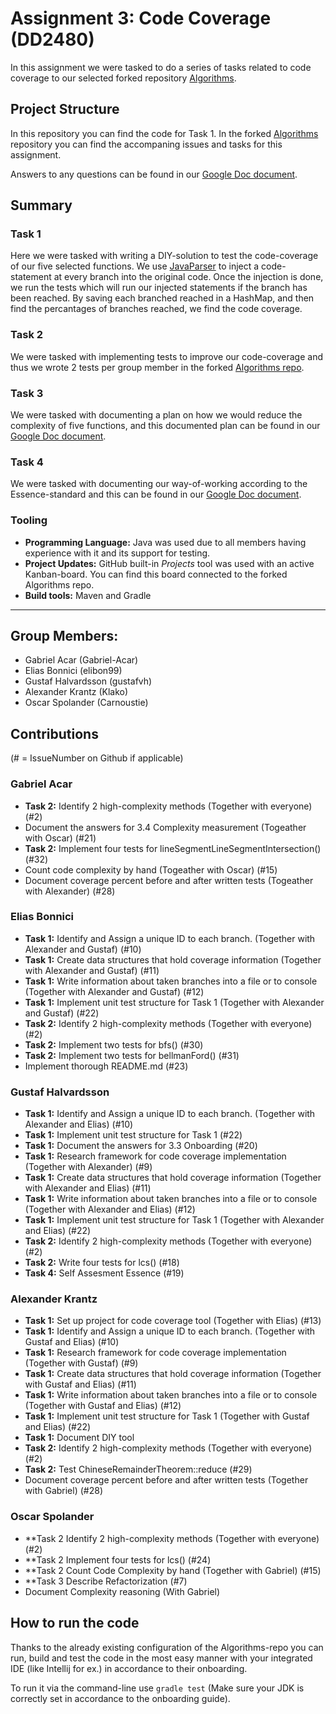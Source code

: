 # Assignment 3: Code Coverage (DD2480)

In this assignment we were tasked to do a series of tasks related to code coverage to our selected forked repository [Algorithms](https://github.com/GroupFiveSW/Algorithms).

## Project Structure

In this repository you can find the code for Task 1. In the forked [Algorithms](https://github.com/GroupFiveSW/Algorithms)  repository you can find the accompaning issues and tasks for this assignment.

Answers to any questions can be found in our [Google Doc document](https://docs.google.com/document/d/1bt9GIrMK8Onisi5SNo1qF5o6E88D0EX2Kfyqa3HVL58/edit?usp=sharing).

## Summary

### Task 1

Here we were tasked with writing a DIY-solution to test the code-coverage of our five selected functions. We use [JavaParser](http://javaparser.org/) to inject a code-statement at every branch into the original code. Once the injection is done, we run the tests which will run our injected statements if the branch has been reached. By saving each branched reached in a HashMap, and then find the percantages of branches reached, we find the code coverage.

### Task 2

We were tasked with implementing tests to improve our code-coverage and thus we wrote 2 tests per group member in the forked [Algorithms repo](https://github.com/GroupFiveSW/Algorithms).

### Task 3

We were tasked with documenting a plan on how we would reduce the complexity of five functions, and this documented plan can be found in our [Google Doc document](https://docs.google.com/document/d/1bt9GIrMK8Onisi5SNo1qF5o6E88D0EX2Kfyqa3HVL58/edit?usp=sharing).

### Task 4

We were tasked with documenting our way-of-working according to the Essence-standard and this can be found in our [Google Doc document](https://docs.google.com/document/d/1bt9GIrMK8Onisi5SNo1qF5o6E88D0EX2Kfyqa3HVL58/edit?usp=sharing).

### Tooling

- **Programming Language:** Java was used due to all members having experience with it and its support for testing.
- **Project Updates:** GitHub built-in _Projects_ tool was used with an active Kanban-board. You can find this board connected to the forked Algorithms repo.
- **Build tools:** Maven and Gradle

---


## Group Members:
- Gabriel Acar (Gabriel-Acar)
- Elias Bonnici (elibon99)
- Gustaf Halvardsson (gustafvh)
- Alexander Krantz (Klako)
- Oscar Spolander (Carnoustie)

## Contributions
(# = IssueNumber on Github if applicable)

### Gabriel Acar
- **Task 2:** Identify 2 high-complexity methods (Together with everyone) (#2)
- Document the answers for 3.4 Complexity measurement (Togeather with Oscar) (#21)
- **Task 2:** Implement four tests for lineSegmentLineSegmentIntersection() (#32)
- Count code complexity by hand (Togeather with Oscar) (#15)
- Document coverage percent before and after written tests (Togeather with Alexander) (#28)

### Elias Bonnici
- **Task 1:** Identify and Assign a unique ID to each branch. (Together with Alexander and Gustaf) (#10)
- **Task 1:** Create data structures that hold coverage information (Together with Alexander and Gustaf) (#11)
- **Task 1:** Write information about taken branches into a file or to console (Together with Alexander and Gustaf) (#12)
- **Task 1:** Implement unit test structure for Task 1 (Together with Alexander and Gustaf) (#22)
- **Task 2:** Identify 2 high-complexity methods (Together with everyone) (#2)
- **Task 2:** Implement two tests for bfs() (#30)
- **Task 2:** Implement two tests for bellmanFord() (#31)
- Implement thorough README.md (#23)

### Gustaf Halvardsson
- **Task 1:** Identify and Assign a unique ID to each branch. (Together with Alexander and Elias) (#10)
- **Task 1:** Implement unit test structure for Task 1 (#22)
- **Task 1:** Document the answers for 3.3 Onboarding (#20)
- **Task 1:** Research framework for code coverage implementation  (Together with Alexander) (#9)
- **Task 1:** Create data structures that hold coverage information (Together with Alexander and Elias) (#11)
- **Task 1:** Write information about taken branches into a file or to console (Together with Alexander and Elias) (#12)
- **Task 1:** Implement unit test structure for Task 1 (Together with Alexander and Elias) (#22)
- **Task 2:** Identify 2 high-complexity methods (Together with everyone) (#2)
- **Task 2:** Write four tests for lcs() (#18)
- **Task 4:** Self Assesment Essence (#19)

### Alexander Krantz
- **Task 1:** Set up project for code coverage tool (Together with Elias) (#13)
- **Task 1:** Identify and Assign a unique ID to each branch. (Together with Gustaf and Elias) (#10)
- **Task 1:** Research framework for code coverage implementation  (Together with Gustaf) (#9)
- **Task 1:** Create data structures that hold coverage information (Together with Gustaf and Elias) (#11)
- **Task 1:** Write information about taken branches into a file or to console (Together with Gustaf and Elias) (#12)
- **Task 1:** Implement unit test structure for Task 1 (Together with Gustaf and Elias) (#22)
- **Task 1:** Document DIY tool
- **Task 2:** Identify 2 high-complexity methods (Together with everyone) (#2)
- **Task 2:** Test ChineseRemainderTheorem::reduce (#29)
- Document coverage percent before and after written tests (Together with Gabriel) (#28)

### Oscar Spolander
- **Task 2 Identify 2 high-complexity methods (Together with everyone) (#2)
- **Task 2 Implement four tests for lcs() (#24)
- **Task 2 Count Code Complexity by hand (Together with Gabriel) (#15)
- **Task 3 Describe Refactorization (#7)
- Document Complexity reasoning (With Gabriel)

## How to run the code
Thanks to the already existing configuration of the Algorithms-repo you can run, build and test the code in the most easy manner with your integrated IDE (like Intellij for ex.) in accordance to their onboarding.

To run it via the command-line use `gradle test` (Make sure your JDK is correctly set in accordance to the onboarding guide).


